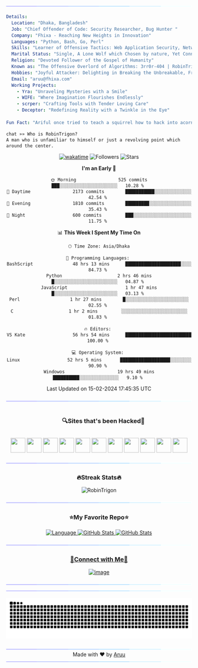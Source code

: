 <!--x axis divider-->
<img src="/assets/images/horizontal-divider-gradient.gif">

```yaml
Details:
  Location: "Dhaka, Bangladesh"
  Job: "Chief Offender of Code: Security Researcher, Bug Hunter "
  Company: "Fhixa - Reaching New Heights in Innovation"
  Languages: "Python, Bash, Go, Perl"
  Skills: "Learner of Offensive Tactics: Web Application Security, Network Security, Cryptography; Black Arch Enthusiast, Debian & Ubuntu Whisperer; Proficient in Penetration Testing and Vulnerability Assessment"
  Marital Status: "Single, A Lone Wolf which Chosen by nature, Yet Connected to All"
  Religion: "Devoted Follower of the Gospel of Humanity"
  Known as: "The Offensive Overlord of Algorithms: 3rr0r-404 | RobinTrigon"
  Hobbies: "Joyful Attacker: Delighting in Breaking the Unbreakable, Frolicking in Nature's Playground, Pedaling Through Pixelated Landscapes, and Crafting Digital Carnage"
  Email: "aruu@fhixa.com"
  Working Projects:
    - Yra: "Unraveling Mysteries with a Smile"
    - WIFE: "Where Imagination Flourishes Endlessly"
    - scrper: "Crafting Tools with Tender Loving Care"
    - Deceptor: "Redefining Reality with a Twinkle in the Eye"

Fun Fact: "Ariful once tried to teach a squirrel how to hack into acorns. Let's just say it didn't go as planned, but they became good friends nonetheless!"


```

```shell
chat »» Who is RobinTrigon?
A man who is unfamiliar to himself or just a revolving point which around the center. 
```

<div align="center">

[![wakatime](https://wakatime.com/badge/user/22520ecf-cee6-4d59-a21f-b5d7f4f8e491.svg)](https://wakatime.com/@22520ecf-cee6-4d59-a21f-b5d7f4f8e491) ![Followers](https://img.shields.io/github/followers/Deri-Kurniawan?label=Followers) ![Stars](https://img.shields.io/github/stars/Deri-Kurniawan?label=Stars)

<!--START_SECTION:waka-->
**I'm an Early 🐤** 

```text
🌞 Morning                525 commits         ███░░░░░░░░░░░░░░░░░░░░░░   10.28 % 
🌆 Daytime                2173 commits        ███████████░░░░░░░░░░░░░░   42.54 % 
🌃 Evening                1810 commits        █████████░░░░░░░░░░░░░░░░   35.43 % 
🌙 Night                  600 commits         ███░░░░░░░░░░░░░░░░░░░░░░   11.75 % 
```


📊 **This Week I Spent My Time On** 

```text
🕑︎ Time Zone: Asia/Dhaka

💬 Programming Languages: 
BashScript               48 hrs 13 mins      █████████████████████░░░░   84.73 % 
Python                     2 hrs 46 mins       █░░░░░░░░░░░░░░░░░░░░░░░░   04.87 % 
JavaScript                      1 hr 47 mins        █░░░░░░░░░░░░░░░░░░░░░░░░   03.13 % 
Perl                   1 hr 27 mins        █░░░░░░░░░░░░░░░░░░░░░░░░   02.55 % 
C                     1 hr 2 mins         ░░░░░░░░░░░░░░░░░░░░░░░░░   01.83 % 

🔥 Editors: 
VS Kate                  56 hrs 54 mins      █████████████████████████   100.00 % 

💻 Operating System: 
Linux                  52 hrs 5 mins       ███████████████████░░░░░░░░   90.90 % 
Windowos                    19 hrs 49 mins      ██████████░░░░░░░░░░░░░░░   9.10 % 
```


 Last Updated on 15-02-2024 17:45:35 UTC
<!--END_SECTION:waka-->
  
</div>

<!--x axis divider-->
<img src="/assets/images/horizontal-divider-gradient.gif">

<!--h1 without bottom border-->
<div id="user-content-toc">
  <ul align="center">
    <summary><h3 style="display: inline-block">🔍Sites that's been Hacked🔎</h3></summary>
  </ul>
</div>
<!--tech stack icons-->
<p align="center">
<img src=https://images.crunchbase.com/image/upload/c_pad,h_170,w_170,f_auto,b_white,q_auto:eco,dpr_1/dgsrzgjf4paklpbom6uj width="40" 
height="40">
<img src=https://encrypted-tbn0.gstatic.com/images?q=tbn:ANd9GcSkrz2Pku21o14-c9k379_0_-Sbwzah102YmIgriRNxAVUdUG7aSXHfysreQOTnVwsvy_k&usqp=CAU width="40" 
height="40">
<img src=https://encrypted-tbn0.gstatic.com/images?q=tbn:ANd9GcRr6lgkv5wZmrYJiznFh19mpNdYLbppcwmK3_tcfEXJrLdlVfPuZVk8mr5whQI1iyVAQ0k&usqp=CAU
 width="40" 
height="40">
<img src=https://seeklogo.com/images/R/rockstar-games-logo-37BEDA8D5E-seeklogo.com.png
 width="40" 
height="40">
<img src=https://encrypted-tbn0.gstatic.com/images?q=tbn:ANd9GcRnFBDsb_XVjSQItVHSlrGbdrUWGxOZdROI2Dla6IDGYgqbct6P6tbswvfj0RorZHKE3_Y&usqp=CAU
 width="40" 
height="40">
<img src=https://encrypted-tbn0.gstatic.com/images?q=tbn:ANd9GcQ0xaMdHeSeAHmDdehcHqS_m0YFz1zRzjfpIq-8gj7aJxUq-PHaesTvOGgsqGKv4ShnRqU&usqp=CAU
 width="40" 
height="40">
<img src=https://logowik.com/content/uploads/images/kfc2930.jpg
 width="40" 
height="40">
<img src=https://seeklogo.com/images/G/grab-logo-7020E74857-seeklogo.com.png
 width="40" 
height="40">
<img src=https://encrypted-tbn0.gstatic.com/images?q=tbn:ANd9GcSPaqmXbJQA0vr_RKij6Ya1DA1rjmHGovrNmRWg-g0wdXUKvgU334MY3LwDcRqUUbGYAvY&usqp=CAU
 width="40" 
height="40">
<img src=https://encrypted-tbn0.gstatic.com/images?q=tbn:ANd9GcTJRdgSO5OF4VnZ92-RB5wO_AXTZAziNJvvtWonxbWQ5IVOG1tMeH1yGn745m0_TPmT-us&usqp=CAU
 width="40" 
height="40">
<img src=https://download.logo.wine/logo/Nokia/Nokia-Logo.wine.png
 width="40" 
height="40">
</p>

<!--x axis divider-->
<img src="/assets/images/horizontal-divider-gradient.gif">

<h3 align="center">🔥Streak Stats🔥</h3>

<!-- custom streak stats: https://git.io/streak-stats -->
<p align="center"><img src="https://streak-stats.demolab.com/?user=RobinTrigon&hide_border=true&type=png" alt="RobinTrigon" /></p>

<!--x axis divider-->
<img src="/assets/images/horizontal-divider-gradient.gif">

<h3 align="center">⭐My Favorite Repo⭐</h3>

<div>
  <p align="center">
	<a href="https://github.com/RobinTrigon/xxe-payloads">
      		<img src="https://github-readme-stats.vercel.app/api/pin/?username=RobinTrigon&repo=xxe-payloads&theme=transparent" alt="Language" />
    	</a>
	    <a href="https://github.com/RobinTrigon/scant3r">
      		<img src="https://github-readme-stats.vercel.app/api/pin/?username=RobinTrigon&repo=scant3r&theme=transparent" alt="GitHub Stats" />
    	</a>
    	<a href="https://github.com/RobinTrigon/the-book-of-secret-knowledge">
      		<img src="https://github-readme-stats.vercel.app/api/pin/?username=trimstray&repo=the-book-of-secret-knowledge&theme=transparent" alt="GitHub Stats" />

</div>

<!--x axis divider-->
<img src="/assets/images/horizontal-divider-gradient.gif">

<!-- Connect with me -->
<h3 align="center">🤝Connect with Me🤝</h3>
<div align="center">

[![image](https://icons.iconarchive.com/icons/danleech/simple/48/facebook-icon.png)](https://www.facebook.com/RobinTrigon)

  
</div>

<!--x axis divider-->
<img src="/assets/images/horizontal-divider-gradient.gif">


<!--x axis divider-->
<img src="/assets/images/horizontal-divider-gradient.gif">

![Commit Snake History SVG](https://raw.githubusercontent.com/Deri-Kurniawan/Deri-Kurniawan/output/github-snake.svg)

<!--x axis divider-->
<img src="/assets/images/horizontal-divider-gradient.gif">

<div align="center">
    Made with ❤️ by <a href="https://fb.com/RobinTrigon" target="_blank">Aruu</a>
</div>

<!--x axis divider-->
<img src="/assets/images/horizontal-divider-gradient.gif">
